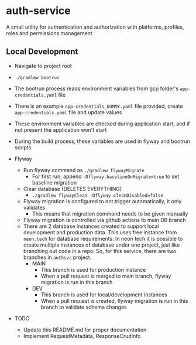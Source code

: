 # auth-service

A small utility for authentication and authorization with platforms, profiles, roles and permissions management

## Local Development

* Navigate to project root
* `./gradlew bootrun`
* The bootrun process reads environment variables from gcp folder's `app-credentials.yaml` file
* There is an example `app-credentials_DUMMY.yaml` file provided, create `app-credentials.yaml` file and update values
* These environment variables are checked during application start, and if not present the application won't start
* During the build process, these variables are used in flyway and bootrun scripts

* Flyway
  * Run flyway command as `./gradlew flywayMigrate`
    * For first run, append `-Dflyway.baselineOnMigrate=true` to set baseline migration
  * Clear database (DELETES EVERYTHING)
    * `./gradlew flywayClean -Dflyway.cleanDisabled=false`
  * Flyway migration is configured to not trigger automatically, it only validates
    * This means that migration command needs to be given manually
  * Flyway migration is controlled via github actions to main DB branch
  * There are 2 database instances created to support local development and production data.
    This uses free instance from `neon.tech` for database requirements. In neon tech it is possible
    to create multiple instances of database under one project, just like branching out code in a repo.
    So, for this service, there are two branches in `authsvc` project.
      * MAIN
        * This branch is used for production instance
        * When a pull request is merged to main branch, flyway migration is run in this branch
      * DEV
        * This branch is used for local/development instances
        * When a pull request is created, flyway migration is run in this branch to validate schema changes

* TODO
  * Update this README.md for proper documentation
  * Implement RequestMetadata, ResponseCrudInfo
